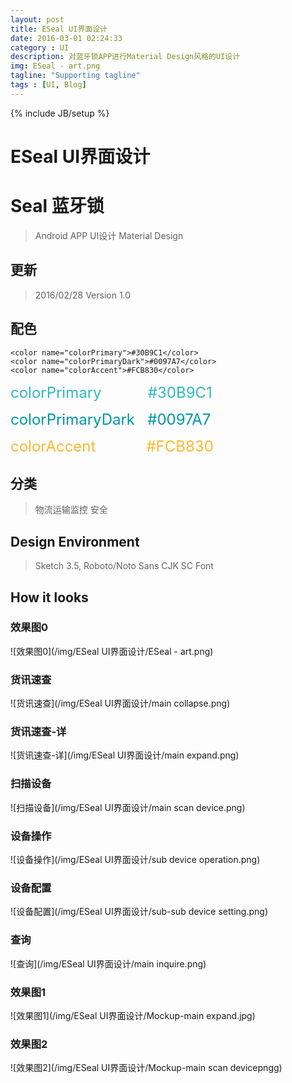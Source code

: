 ```yaml
---
layout: post
title: ESeal UI界面设计
date: 2016-03-01 02:24:33
category : UI
description: 对蓝牙锁APP进行Material Design风格的UI设计
img: ESeal - art.png
tagline: "Supporting tagline"
tags : [UI, Blog]
---
```

{% include JB/setup %}
# ESeal UI界面设计

# Seal 蓝牙锁
> Android APP UI设计
> Material Design

## 更新
> 2016/02/28  Version 1.0

## 配色
    <color name="colorPrimary">#30B9C1</color>
    <color name="colorPrimaryDark">#0097A7</color>
    <color name="colorAccent">#FCB830</color>
 
<font color=#30B9C1 size=5>colorPrimary &nbsp;&nbsp;&nbsp;&nbsp;&nbsp;&nbsp;&nbsp;&nbsp;&nbsp;&nbsp;#30B9C1</font>

<font color=#0097A7 size=5>colorPrimaryDark &nbsp;&nbsp;#0097A7</font>

<font color=#FCB830 size=5>colorAccent &nbsp;&nbsp;&nbsp;&nbsp;&nbsp;&nbsp;&nbsp;&nbsp;&nbsp;&nbsp;&nbsp;#FCB830</font>

## 分类
> 物流运输监控 安全

## Design Environment
> Sketch 3.5, Roboto/Noto Sans CJK SC Font

## How it looks

### 效果图0
![效果图0](/img/ESeal UI界面设计/ESeal - art.png)

### 货讯速查
![货讯速查](/img/ESeal UI界面设计/main collapse.png)

### 货讯速查-详
![货讯速查-详](/img/ESeal UI界面设计/main expand.png)

### 扫描设备
![扫描设备](/img/ESeal UI界面设计/main scan device.png)

### 设备操作
![设备操作](/img/ESeal UI界面设计/sub device operation.png)

### 设备配置
![设备配置](/img/ESeal UI界面设计/sub-sub device setting.png)

### 查询
![查询](/img/ESeal UI界面设计/main inquire.png)

### 效果图1
![效果图1](/img/ESeal UI界面设计/Mockup-main expand.jpg)

### 效果图2
![效果图2](/img/ESeal UI界面设计/Mockup-main scan devicepngg)

